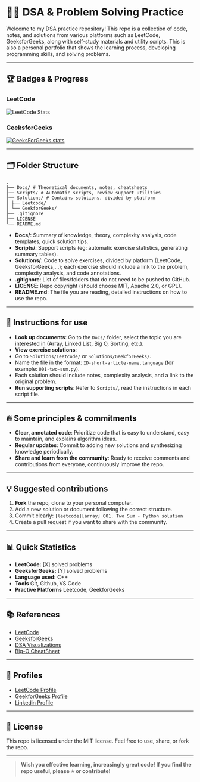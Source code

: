 # 🧑‍💻 DSA & Problem Solving Practice

Welcome to my DSA practice repository! This repo is a collection of code, notes, and solutions from various platforms such as LeetCode, GeeksforGeeks, along with self-study materials and utility scripts. This is also a personal portfolio that shows the learning process, developing programming skills, and solving problems.

---

## 🏆 Badges & Progress

### LeetCode

![LeetCode Stats](https://leetcard.jacoblin.cool/leva25012005?theme=dark&font=Source%20Code%20Pro&ext=contest)

### GeeksforGeeks

[![GeeksForGeeks stats](https://gfgstatscard.vercel.app/nhank8ay)](https://www.geeksforgeeks.org/user/nhank8ay/)

---

## 🗂 Folder Structure

```
.
├── Docs/ # Theoretical documents, notes, cheatsheets
├── Scripts/ # Automatic scripts, review support utilities
├── Solutions/ # Contains solutions, divided by platform
│ ├── Leetcode/
│ └── GeekforGeeks/
├── .gitignore
├── LICENSE
└── README.md
```

- **Docs/**: Summary of knowledge, theory, complexity analysis, code templates, quick solution tips.
- **Scripts/**: Support scripts (eg: automatic exercise statistics, generating summary tables).
- **Solutions/**: Code to solve exercises, divided by platform (LeetCode, GeeksforGeeks,...); each exercise should include a link to the problem, complexity analysis, and code annotations.
- **.gitignore**: List of files/folders that do not need to be pushed to GitHub.
- **LICENSE**: Repo copyright (should choose MIT, Apache 2.0, or GPL).
- **README.md**: The file you are reading, detailed instructions on how to use the repo.

---

## 📝 Instructions for use

- **Look up documents**: Go to the `Docs/` folder, select the topic you are interested in (Array, Linked List, Big O, Sorting, etc.).
- **View exercise solutions**:
- Go to `Solutions/Leetcode/` or `Solutions/GeekforGeeks/`.
- Name the file in the format: `ID-short-article-name.language` (for example: `001-two-sum.py`).
- Each solution should include notes, complexity analysis, and a link to the original problem.
- **Run supporting scripts**: Refer to `Scripts/`, read the instructions in each script file.

---

## 🔥 Some principles & commitments

- **Clear, annotated code**: Prioritize code that is easy to understand, easy to maintain, and explains algorithm ideas.
- **Regular updates**: Commit to adding new solutions and synthesizing knowledge periodically.
- **Share and learn from the community**: Ready to receive comments and contributions from everyone, continuously improve the repo.

---

## 💡 Suggested contributions

1. **Fork** the repo, clone to your personal computer.
2. Add a new solution or document following the correct structure.
3. Commit clearly: `[leetcode][array] 001. Two Sum - Python solution`
4. Create a pull request if you want to share with the community.

---

## 📊 Quick Statistics

- **LeetCode:** [X] solved problems
- **GeeksforGeeks:** [Y] solved problems
- **Language used:** C++
- **Tools** Git, Github, VS Code
- **Practive Platforms** Leetcode, GeekforGeeks

---

## 📚 References

- [LeetCode](https://leetcode.com/)
- [GeeksforGeeks](https://www.geeksforgeeks.org/)
- [DSA Visualizations](https://visualgo.net/en)
- [Big-O CheatSheet](https://www.bigocheatsheet.com/)

---

## 🔗 Profiles

- [LeetCode Profile](https://leetcode.com/u/leva25012005/)
- [GeekforGeeks Profile](https://www.geeksforgeeks.org/user/nhank8ay/)
- [Linkedin Profile](https://www.linkedin.com/in/nh%C3%A2n-l%C3%AA-v%C4%83n-4b48a8187/)

---

## 📄 License

This repo is licensed under the MIT license. Feel free to use, share, or fork the repo.

---

> **Wish you effective learning, increasingly great code! If you find the repo useful, please ⭐ or contribute!**
